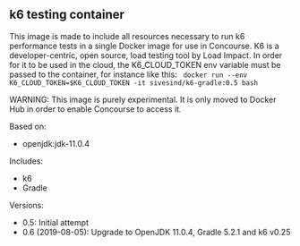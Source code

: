 ## k6 testing container

This image is made to include all resources necessary to run k6 performance tests in a single Docker image for use in Concourse.  K6 is a developer-centric, open source, load testing tool by Load Impact.  In order for it to be used in the cloud, the K6_CLOUD_TOKEN env variable must be passed to the container, for instance like this:
``` docker run --env K6_CLOUD_TOKEN=$K6_CLOUD_TOKEN -it sivesind/k6-gradle:0.5 bash``` 

WARNING: This image is purely experimental.  It is only moved to Docker Hub in order to enable Concourse to access it.

Based on:
 * openjdk:jdk-11.0.4

Includes:
 * k6 
 * Gradle

Versions:
 * 0.5: Initial attempt
 * 0.6 (2019-08-05): Upgrade to OpenJDK 11.0.4, Gradle 5.2.1 and k6 v0.25
